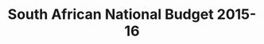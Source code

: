 ---
layout: homepage
title: South African National Budget 2015-16
years:
- [2015-16, /2015-16, active]
- [2016-17, /2016-17, link]
- [2017-18, /2017-18, link]
financial_year: 2015-16
active: home
nested: false
---